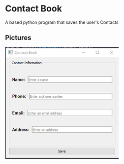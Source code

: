 # Contact Book

A based python program that saves the user's Contacts

## Pictures
<img src='pic.jpg' alt='picture'>

